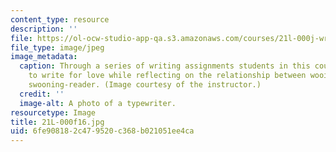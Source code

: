 ```yaml
---
content_type: resource
description: ''
file: https://ol-ocw-studio-app-qa.s3.amazonaws.com/courses/21l-000j-writing-about-literature-writing-about-love-fall-2015/6fe908182c479520c368b021051ee4ca_21L-000f16.jpg
file_type: image/jpeg
image_metadata:
  caption: Through a series of writing assignments students in this course will strive
    to write for love while reflecting on the relationship between wooing-author and
    swooning-reader. (Image courtesy of the instructor.)
  credit: ''
  image-alt: A photo of a typewriter.
resourcetype: Image
title: 21L-000f16.jpg
uid: 6fe90818-2c47-9520-c368-b021051ee4ca
---
```

